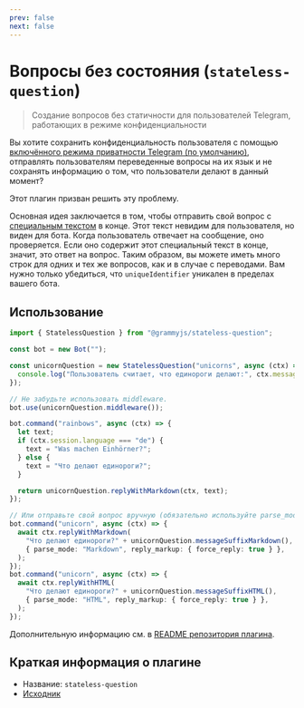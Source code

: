 ```yaml
---
prev: false
next: false
---
```


# Вопросы без состояния (`stateless-question`)

> Создание вопросов без статичности для пользователей Telegram, работающих в
> режиме конфиденциальности

Вы хотите сохранить конфиденциальность пользователя с помощью
[включённого режима приватности Telegram (по умолчанию)](https://core.telegram.org/bots/features#privacy-mode),
отправлять пользователям переведенные вопросы на их язык и не сохранять
информацию о том, что пользователи делают в данный момент?

Этот плагин призван решить эту проблему.

Основная идея заключается в том, чтобы отправить свой вопрос с
[специальным текстом](https://en.wikipedia.org/wiki/Zero-width_non-joiner) в
конце. Этот текст невидим для пользователя, но виден для бота. Когда
пользователь отвечает на сообщение, оно проверяется. Если оно содержит этот
специальный текст в конце, значит, это ответ на вопрос. Таким образом, вы можете
иметь много строк для одних и тех же вопросов, как и в случае с переводами. Вам
нужно только убедиться, что `uniqueIdentifier` уникален в пределах вашего бота.

## Использование

```ts
import { StatelessQuestion } from "@grammyjs/stateless-question";

const bot = new Bot("");

const unicornQuestion = new StatelessQuestion("unicorns", async (ctx) => {
  console.log("Пользователь считает, что единороги делают:", ctx.message);
});

// Не забудьте использовать middleware.
bot.use(unicornQuestion.middleware());

bot.command("rainbows", async (ctx) => {
  let text;
  if (ctx.session.language === "de") {
    text = "Was machen Einhörner?";
  } else {
    text = "Что делают единороги?";
  }

  return unicornQuestion.replyWithMarkdown(ctx, text);
});

// Или отправьте свой вопрос вручную (обязательно используйте parse_mode и force_reply!).
bot.command("unicorn", async (ctx) => {
  await ctx.replyWithMarkdown(
    "Что делают единороги?" + unicornQuestion.messageSuffixMarkdown(),
    { parse_mode: "Markdown", reply_markup: { force_reply: true } },
  );
});
bot.command("unicorn", async (ctx) => {
  await ctx.replyWithHTML(
    "Что делают единороги?" + unicornQuestion.messageSuffixHTML(),
    { parse_mode: "HTML", reply_markup: { force_reply: true } },
  );
});
```

Дополнительную информацию см. в
[README репозитория плагина](https://github.com/grammyjs/stateless-question).

## Краткая информация о плагине

- Название: `stateless-question`
- [Исходник](https://github.com/grammyjs/stateless-question)
